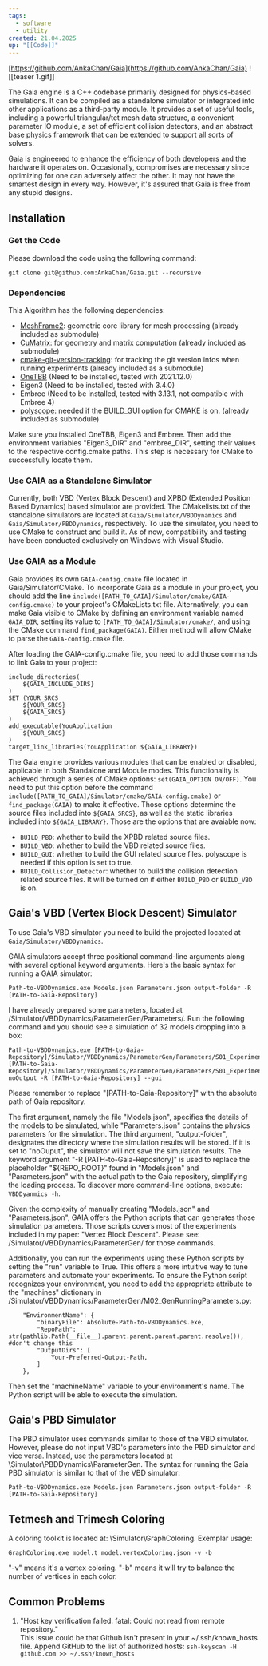 ```yaml
---
tags:
  - software
  - utility
created: 21.04.2025
up: "[[Code]]"
---
```


[https://github.com/AnkaChan/Gaia](https://github.com/AnkaChan/Gaia)
![[teaser 1.gif]]

The Gaia engine is a C++ codebase primarily designed for physics-based simulations. It can be compiled as a standalone simulator or integrated into other applications as a third-party module. It provides a set of useful tools, including a powerful triangular/tet mesh data structure, a convenient parameter IO module, a set of efficient collision detectors, and an abstract base physics framework that can be extended to support all sorts of solvers.

Gaia is engineered to enhance the efficiency of both developers and the hardware it operates on. Occasionally, compromises are necessary since optimizing for one can adversely affect the other. It may not have the smartest design in every way. However, it's assured that Gaia is free from any stupid designs.

## Installation
### Get the Code
Please download the code using the following command:

```
git clone git@github.com:AnkaChan/Gaia.git --recursive
```

### Dependencies
This Algorithm has the following dependencies:

- [MeshFrame2](https://github.com/AnkaChan/MeshFrame2): geometric core library for mesh processing (already included as submodule)
- [CuMatrix](https://github.com/AnkaChan/CuMatrix/tree/main): for geometry and matrix computation (already included as submodule)
- [cmake-git-version-tracking](https://github.com/andrew-hardin/cmake-git-version-tracking): for tracking the git version infos when running experiments (already included as a submodule)
- [OneTBB](https://www.intel.com/content/www/us/en/developer/articles/tool/oneapi-standalone-components.html#onetbb) (Need to be installed, tested with 2021.12.0)
- Eigen3 (Need to be installed, tested with 3.4.0)
- Embree (Need to be installed, tested with 3.13.1, not compatible with Embree 4)
- [polyscope](https://github.com/nmwsharp/polyscope): needed if the BUILD_GUI option for CMAKE is on. (already included as submodule)

Make sure you installed OneTBB, Eigen3 and Embree. Then add the environment variables "Eigen3_DIR" and "embree_DIR", setting their values to the respective config.cmake paths. This step is necessary for CMake to successfully locate them.

### Use GAIA as a Standalone Simulator
Currently, both VBD (Vertex Block Descent) and XPBD (Extended Position Based Dynamics) based simulator are provided. The CMakelists.txt of the standalone simulators are located at `Gaia/Simulator/VBDDynamics` and `Gaia/Simulator/PBDDynamics`, respectively. To use the simulator, you need to use CMake to construct and build it. As of now, compatibility and testing have been conducted exclusively on Windows with Visual Studio.

### Use GAIA as a Module
Gaia provides its own `GAIA-config.cmake` file located in Gaia/Simulator/CMake. To incorporate Gaia as a module in your project, you should add the line `include([PATH_TO_GAIA]/Simulator/cmake/GAIA-config.cmake)` to your project's CMakeLists.txt file. Alternatively, you can make Gaia visible to CMake by defining an environment variable named `GAIA_DIR`, setting its value to `[PATH_TO_GAIA]/Simulator/cmake/`, and using the CMake command `find_package(GAIA)`. Either method will allow CMake to parse the `GAIA-config.cmake` file.

After loading the GAIA-config.cmake file, you need to add those commands to link Gaia to your project:

```
include_directories(
	${GAIA_INCLUDE_DIRS}
)
SET (YOUR_SRCS 
	${YOUR_SRCS}
	${GAIA_SRCS}
)
add_executable(YouApplication 
	${YOUR_SRCS}
)
target_link_libraries(YouApplication ${GAIA_LIBRARY})
```

The Gaia engine provides various modules that can be enabled or disabled, applicable in both Standalone and Module modes. This functionality is achieved through a series of CMake options: `set(GAIA_OPTION ON/OFF)`. You need to put this option before the command `include([PATH_TO_GAIA]/Simulator/cmake/GAIA-config.cmake)` or `find_package(GAIA)` to make it effective. Those options determine the source files included into `${GAIA_SRCS}`, as well as the static libraries included into `${GAIA_LIBRARY}`. Those are the options that are avaiable now:

- `BUILD_PBD`: whether to build the XPBD related source files.
- `BUILD_VBD`: whether to build the VBD related source files.
- `BUILD_GUI`: whether to build the GUI related source files. polyscope is needed if this option is set to true.
- `BUILD_Collision_Detector`: whether to build the collision detection related source files. It will be turned on if either `BUILD_PBD` or `BUILD_VBD` is on.

## Gaia's VBD (Vertex Block Descent) Simulator
To use Gaia's VBD simulator you need to build the projected located at `Gaia/Simulator/VBDDynamics`.

GAIA simulators accept three positional command-line arguments along with several optional keyword arguments. Here's the basic syntax for running a GAIA simulator:

```
Path-to-VBDDynamics.exe Models.json Parameters.json output-folder -R [PATH-to-Gaia-Repository]
```

I have already prepared some parameters, located at /Simulator/VBDDynamics/ParameterGen/Parameters/. Run the following command and you should see a simulation of 32 models dropping into a box:

```
Path-to-VBDDynamics.exe [PATH-to-Gaia-Repository]/Simulator/VBDDynamics/ParameterGen/Parameters/S01_Experiment_HybridModelsDrop_sequentiallyAppea/S01_Experiment_HybridModelsDrop_sequentiallyAppear/Models.json [PATH-to-Gaia-Repository]/Simulator/VBDDynamics/ParameterGen/Parameters/S01_Experiment_HybridModelsDrop_sequentiallyAppea/S01_Experiment_HybridModelsDrop_sequentiallyAppear/Parameters.json noOutput -R [PATH-to-Gaia-Repository] --gui
```

Please remember to replace "[PATH-to-Gaia-Repository]" with the absolute path of Gaia repository.

The first argument, namely the file "Models.json", specifies the details of the models to be simulated, while "Parameters.json" contains the physics parameters for the simulation. The third argument, "output-folder", designates the directory where the simulation results will be stored. If it is set to "noOuput", the simulator will not save the simulation results. The keyword argument "-R [PATH-to-Gaia-Repository]" is used to replace the placeholder "${REPO_ROOT}" found in "Models.json" and "Parameters.json" with the actual path to the Gaia repository, simplifying the loading process. To discover more command-line options, execute: `VBDDyanmics -h`.

Given the complexity of manually creating "Models.json" and "Parameters.json", GAIA offers the Python scripts that can generates those simulation parameters. Those scripts covers most of the experiments included in my paper: "Vertex Block Descent". Please see: /Simulator/VBDDynamics/ParameterGen/ for those commands.

Additionally, you can run the experiments using these Python scripts by setting the "run" variable to True. This offers a more intuitive way to tune parameters and automate your experiments. To ensure the Python script recognizes your environment, you need to add the appropriate attribute to the "machines" dictionary in /Simulator/VBDDynamics/ParameterGen/M02_GenRunningParameters.py:

```
    "EnvironmentName": {
        "binaryFile": Absolute-Path-to-VBDDynamics.exe,
        "RepoPath": str(pathlib.Path(__file__).parent.parent.parent.parent.resolve()), #don't change this
        "OutputDirs": [
            Your-Preferred-Output-Path,
        ]
    },
```

Then set the "machineName" variable to your environment's name. The Python script will be able to execute the simulation.

## Gaia's PBD Simulator
The PBD simulator uses commands similar to those of the VBD simulator. However, please do not input VBD's parameters into the PBD simulator and vice versa. Instead, use the parameters located at \Simulator\PBDDynamics\ParameterGen. The syntax for running the Gaia PBD simulator is similar to that of the VBD simulator:

```
Path-to-VBDDynamics.exe Models.json Parameters.json output-folder -R [PATH-to-Gaia-Repository]
```

## Tetmesh and Trimesh Coloring
A coloring toolkit is located at: \Simulator\GraphColoring. Exemplar usage:

```
GraphColoring.exe model.t model.vertexColoring.json -v -b
```

"-v" means it's a vertex coloring. "-b" means it will try to balance the number of vertices in each color.

## Common Problems
1. "Host key verification failed. fatal: Could not read from remote repository."  
    This issue could be that Github isn't present in your ~/.ssh/known_hosts file. Append GitHub to the list of authorized hosts: `ssh-keyscan -H github.com >> ~/.ssh/known_hosts`